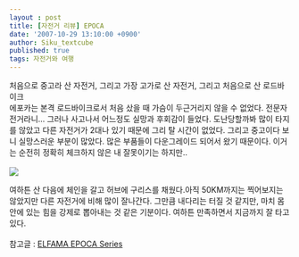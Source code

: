 ```yaml
---
layout : post
title: [자전거 리뷰] EPOCA
date: '2007-10-29 13:10:00 +0900'
author: Siku_textcube
published: true
tags: 자전거와 여행
---
```

처음으로 중고라 산 자전거, 그리고 가장 고가로 산 자전거, 그리고 처음으로 산 로드바이크<br />에포카는 본격 로드바이크로서 처음 샀을 때 가슴이 두근거리지 않을 수 없었다. 전문자전거라니... 그러나 사고나서 어느정도 실망과 후회감이 들었다. 도난당할까봐 많이 타지를 않았고 다른 자전거가 2대나 있기 때문에 그리 탈 시간이 없었다. 그리고 중고이다 보니 실망스러운 부분이 많았다. 많은 부품들이 다운그레이드 되어서 왔기 때문이다. 이거는 순전히 정확히 체크하지 않은 내 잘못이기는 하지만..<br /><a href="http://picasaweb.google.co.kr/J.Siku.Cho/rvOVbK/photo?authkey=RNJClBsHOPE#5126733734525290802"><br /><img src="http://lh5.google.co.kr/J.Siku.Cho/RyXRK0BkSTI/AAAAAAAAHXI/yiwJbBqp7fk/s400/P071027002.jpg" /></a>  <p>여하튼 산 다음에 체인을 갈고 허브에 구리스를 채웠다.아직 50KM까지는 찍어보지는 않았지만 다른 자전거에 비해 많이 잘나간다. 그만큼 내다리는 터질 것 같지만, 마치 몸안에 있는 힘을 강제로 뽑아내는 것 같은 기분이다. 여하튼 만족하면서 지금까지 잘 타고 있다.<br /><br />참고글 : <a href="http://letranger.tistory.com/10" target="_blank">ELFAMA EPOCA Series</a></p>

